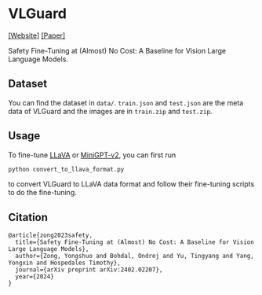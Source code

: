# VLGuard
[[Website]](https://ys-zong.github.io/) [[Paper]](https://arxiv.org/abs/2402.02207)

Safety Fine-Tuning at (Almost) No Cost: A Baseline for Vision Large Language Models.

## Dataset
You can find the dataset in `data/`. `train.json` and `test.json` are the meta data of VLGuard and the images are in `train.zip` and `test.zip`.

## Usage

To fine-tune [LLaVA](https://github.com/haotian-liu/LLaVA) or [MiniGPT-v2](https://github.com/haotian-liu/LLaVA), you can first run
```bash
python convert_to_llava_format.py
```
to convert VLGuard to LLaVA data format and follow their fine-tuning scripts to do the fine-tuning.

## Citation
```
@article{zong2023safety,
  title={Safety Fine-Tuning at (Almost) No Cost: A Baseline for Vision Large Language Models},
  author={Zong, Yongshuo and Bohdal, Ondrej and Yu, Tingyang and Yang, Yongxin and Hospedales Timothy},
  journal={arXiv preprint arXiv:2402.02207},
  year={2024}
}
```